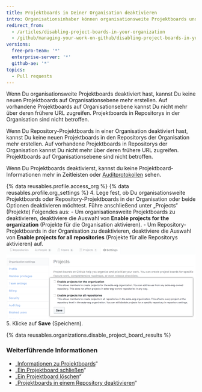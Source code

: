 ```yaml
---
title: Projektboards in Deiner Organisation deaktivieren
intro: Organisationsinhaber können organisationsweite Projektboards und Repository-Projektboards in einer Organisation deaktivieren.
redirect_from:
  - /articles/disabling-project-boards-in-your-organization
  - /github/managing-your-work-on-github/disabling-project-boards-in-your-organization
versions:
  free-pro-team: '*'
  enterprise-server: '*'
  github-ae: '*'
topics:
  - Pull requests
---
```

Wenn Du organisationsweite Projektboards deaktiviert hast, kannst Du keine neuen Projektboards auf Organisationsebene mehr erstellen. Auf vorhandene Projektboards auf Organisationsebene kannst Du nicht mehr über deren frühere URL zugreifen. Projektboards in Repositorys in der Organisation sind nicht betroffen.

Wenn Du Repository-Projektboards in einer Organisation deaktiviert hast, kannst Du keine neuen Projektboards in den Repositorys der Organisation mehr erstellen. Auf vorhandene Projektboards in Repositorys der Organisation kannst Du nicht mehr über deren frühere URL zugreifen. Projektboards auf Organisationsebene sind nicht betroffen.

Wenn Du Projektboards deaktivierst, kannst du keine Projektboard-Informationen mehr in Zeitleisten oder [Auditprotokollen](/articles/reviewing-the-audit-log-for-your-organization/) sehen.


{% data reusables.profile.access_org %}
{% data reusables.profile.org_settings %}
4. Lege fest, ob Du organisationsweite Projektboards oder Repository-Projektboards in der Organisation oder beide Optionen deaktivieren möchtest. Führe anschließend unter „Projects“ (Projekte) Folgendes aus:
    - Um organisationsweite Projektboards zu deaktivieren, deaktiviere die Auswahl von **Enable projects for the organization** (Projekte für die Organisation aktivieren).
    - Um Repository-Projektboards in der Organisation zu deaktivieren, deaktiviere die Auswahl von **Enable projects for all repositories** (Projekte für alle Repositorys aktivieren) auf. ![Kontrollkästchen, um Projekte für eine Organisation oder für alle Repositorys einer Organisation zu deaktivieren](/assets/images/help/projects/disable-org-projects-checkbox.png)
5. Klicke auf **Save** (Speichern).

{% data reusables.organizations.disable_project_board_results %}

### Weiterführende Informationen

- „[Informationen zu Projektboards](/articles/about-project-boards)“
- „[Ein Projektboard schließen](/articles/closing-a-project-board)“
- „[Ein Projektboard löschen](/articles/deleting-a-project-board)“
- „[Projektboards in einem Repository deaktivieren](/articles/disabling-project-boards-in-a-repository)“
